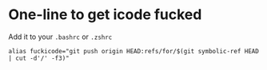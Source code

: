 # One-line to get icode fucked

Add it to your `.bashrc` or `.zshrc`

```
alias fuckicode="git push origin HEAD:refs/for/$(git symbolic-ref HEAD | cut -d'/' -f3)"
```